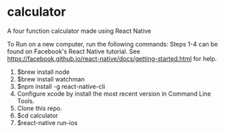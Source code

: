 # calculator
A four function calculator made using React Native

To Run on a new computer, run the following commands:
Steps 1-4 can be found on Facebook's React Native tutorial.
See https://facebook.github.io/react-native/docs/getting-started.html for help.
1. $brew install node
2. $brew install watchman
3. $npm install -g react-native-cli
4. Configure xcode by install the most recent version in Command Line Tools.
5. Clone this repo.
6. $cd calculator
7. $react-native run-ios

